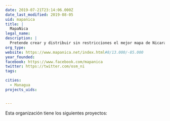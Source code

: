 ```yaml
---
date: 2019-07-21T23:14:06.000Z
date_last_modified: 2019-08-05
uid: mapanica
title: |
  MapaNica
legal_name: 
description: |
  Pretende crear y distribuir sin restricciones el mejor mapa de Nicaragua de manera colaborativa y libre.
org_type: 
website: https://www.mapanica.net/index.html#8/13.000/-85.000
year_founded: 
facebook: https://www.facebook.com/mapanica
twitter: https://twitter.com/osm_ni
tags:

cities: 
  - Managua
projects_uids:


---
```


Esta organización tiene los siguientes proyectos:


